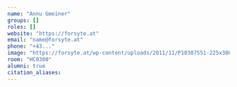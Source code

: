 ```yaml
---
name: "Annu Gmeiner"
groups: []
roles: []
website: "https://forsyte.at"
email: "name@forsyte.at"
phone: "+43..."
image: "https://forsyte.at/wp-content/uploads/2011/11/P10307551-225x300.jpg"
room: "HC0300"
alumni: true
citation_aliases:
---
```


<!--
Your custom content goes here.
-->